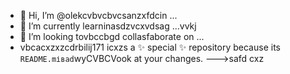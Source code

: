 - 👋 Hi, I’m @olekcvbvcbvcsanzxfdcin ...
- 🌱 I’m currently learninasdzvcxvdsag ...vvkj
- 💞️ I’m looking tovbccbgd collasfaborate on ...
- vbcacxzxzcdrbilij171 icxzs a ✨ special ✨ repository because its `README.mіваd`wyCVBCVook at your changes.
--->safd
cxz

